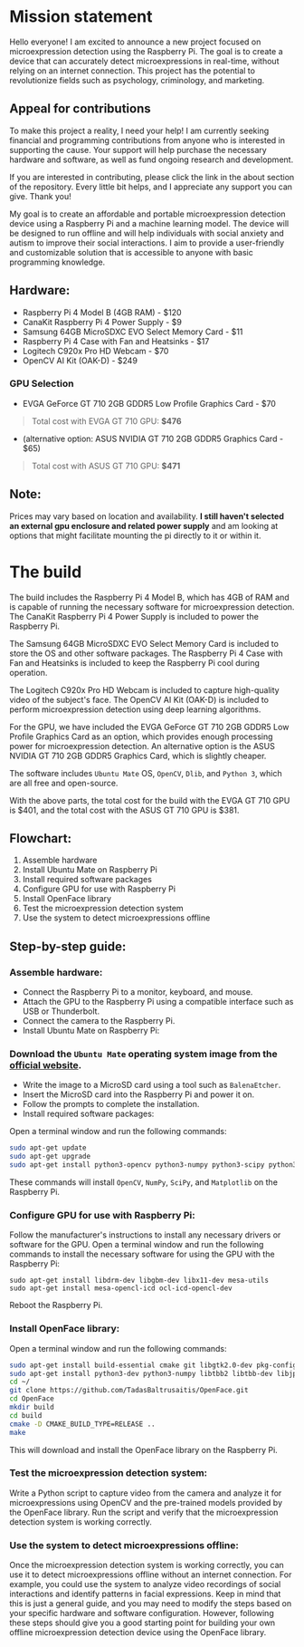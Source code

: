# Mission statement

Hello everyone! I am excited to announce a new project focused on microexpression detection using the Raspberry Pi. The goal is to create a device that can accurately detect microexpressions in real-time, without relying on an internet connection. This project has the potential to revolutionize fields such as psychology, criminology, and marketing.

## Appeal for contributions
To make this project a reality, I need your help! I am currently seeking financial and programming contributions from anyone who is interested in supporting the cause. Your support will help purchase the necessary hardware and software, as well as fund ongoing research and development.

If you are interested in contributing, please click the link in the about section of the repository. Every little bit helps, and I appreciate any support you can give. Thank you!

My goal is to create an affordable and portable microexpression detection device using a Raspberry Pi and a machine learning model. The device will be designed to run offline and will help individuals with social anxiety and autism to improve their social interactions. I aim to provide a user-friendly and customizable solution that is accessible to anyone with basic programming knowledge.

## Hardware:
- Raspberry Pi 4 Model B (4GB RAM) - $120
- CanaKit Raspberry Pi 4 Power Supply - $9
- Samsung 64GB MicroSDXC EVO Select Memory Card - $11
- Raspberry Pi 4 Case with Fan and Heatsinks - $17
- Logitech C920x Pro HD Webcam - $70
- OpenCV AI Kit (OAK-D) - $249
### GPU Selection
- EVGA GeForce GT 710 2GB GDDR5 Low Profile Graphics Card - $70
> Total cost with EVGA GT 710 GPU: **$476**
- (alternative option: ASUS NVIDIA GT 710 2GB GDDR5 Graphics Card - $65)
> Total cost with ASUS GT 710 GPU: **$471**

## Note:
Prices may vary based on location and availability. **I still haven't selected an external gpu enclosure and related power supply** and am looking at options that might facilitate mounting the pi directly to it or within it.

# The build
The build includes the Raspberry Pi 4 Model B, which has 4GB of RAM and is capable of running the necessary software for microexpression detection. The CanaKit Raspberry Pi 4 Power Supply is included to power the Raspberry Pi.

The Samsung 64GB MicroSDXC EVO Select Memory Card is included to store the OS and other software packages. The Raspberry Pi 4 Case with Fan and Heatsinks is included to keep the Raspberry Pi cool during operation.

The Logitech C920x Pro HD Webcam is included to capture high-quality video of the subject's face. The OpenCV AI Kit (OAK-D) is included to perform microexpression detection using deep learning algorithms.

For the GPU, we have included the EVGA GeForce GT 710 2GB GDDR5 Low Profile Graphics Card as an option, which provides enough processing power for microexpression detection. An alternative option is the ASUS NVIDIA GT 710 2GB GDDR5 Graphics Card, which is slightly cheaper.

The software includes `Ubuntu Mate` OS, `OpenCV`, `Dlib`, and `Python 3`, which are all free and open-source.

With the above parts, the total cost for the build with the EVGA GT 710 GPU is $401, and the total cost with the ASUS GT 710 GPU is $381.

## Flowchart:

1. Assemble hardware
2. Install Ubuntu Mate on Raspberry Pi
3. Install required software packages
4. Configure GPU for use with Raspberry Pi
5. Install OpenFace library
6. Test the microexpression detection system
7. Use the system to detect microexpressions offline

## Step-by-step guide:

### Assemble hardware:

- Connect the Raspberry Pi to a monitor, keyboard, and mouse.
- Attach the GPU to the Raspberry Pi using a compatible interface such as USB or Thunderbolt.
- Connect the camera to the Raspberry Pi.
- Install Ubuntu Mate on Raspberry Pi:

### Download the `Ubuntu Mate` operating system image from the [official website](https://ubuntu-mate.org/raspberry-pi/).
- Write the image to a MicroSD card using a tool such as `BalenaEtcher`.
- Insert the MicroSD card into the Raspberry Pi and power it on.
- Follow the prompts to complete the installation.
- Install required software packages:

Open a terminal window and run the following commands:
```bash
sudo apt-get update
sudo apt-get upgrade
sudo apt-get install python3-opencv python3-numpy python3-scipy python3-matplotlib
```

These commands will install `OpenCV`, `NumPy`, `SciPy`, and `Matplotlib` on the Raspberry Pi.

### Configure GPU for use with Raspberry Pi:

Follow the manufacturer's instructions to install any necessary drivers or software for the GPU.
Open a terminal window and run the following commands to install the necessary software for using the GPU with the Raspberry Pi:
```arduino
sudo apt-get install libdrm-dev libgbm-dev libx11-dev mesa-utils
sudo apt-get install mesa-opencl-icd ocl-icd-opencl-dev
```

Reboot the Raspberry Pi.
### Install OpenFace library:

Open a terminal window and run the following commands:
```bash
sudo apt-get install build-essential cmake git libgtk2.0-dev pkg-config libavcodec-dev libavformat-dev libswscale-dev
sudo apt-get install python3-dev python3-numpy libtbb2 libtbb-dev libjpeg-dev libpng-dev libtiff-dev libdc1394-22-dev
cd ~/
git clone https://github.com/TadasBaltrusaitis/OpenFace.git
cd OpenFace
mkdir build
cd build
cmake -D CMAKE_BUILD_TYPE=RELEASE ..
make
```

This will download and install the OpenFace library on the Raspberry Pi.

### Test the microexpression detection system:

Write a Python script to capture video from the camera and analyze it for microexpressions using OpenCV and the pre-trained models provided by the OpenFace library.
Run the script and verify that the microexpression detection system is working correctly.

### Use the system to detect microexpressions offline:

Once the microexpression detection system is working correctly, you can use it to detect microexpressions offline without an internet connection.
For example, you could use the system to analyze video recordings of social interactions and identify patterns in facial expressions. Keep in mind that this is just a general guide, and you may need to modify the steps based on your specific hardware and software configuration. However, following these steps should give you a good starting point for building your own offline microexpression detection device using the OpenFace library.
